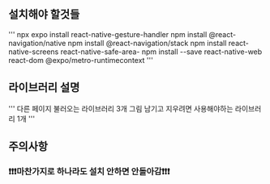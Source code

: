 ## 설치해야 할것들
'''
npx expo install react-native-gesture-handler
npm install @react-navigation/native
npm install @react-navigation/stack
npm install react-native-screens react-native-safe-area-
npm install --save react-native-web react-dom @expo/metro-runtimecontext
'''

## 라이브러리 설명
'''
다른 페이지 불러오는 라이브러리 3개
그림 남기고 지우려면 사용해야하는 라이브러리 1개
'''

## 주의사항
### ❗❗❗마찬가지로 하나라도 설치 안하면 안돌아감❗❗❗
